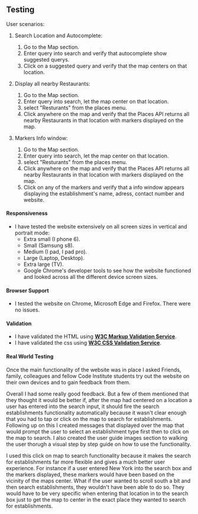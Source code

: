 ## Testing

User scenarios:

1. Search Location and Autocomplete:
    1. Go to the Map section.
    2. Enter query into search and verify that autocomplete show suggested querys.
    3. Click on a suggested query and verify that the map centers on that location.

2. Display all nearby Restaurants:
    1. Go to the Map section.
    2. Enter query into search, let the map center on that location.
    3. select "Resturants" from the places menu.
    4. Click anywhere on the map and verify that the Places API returns all nearby Restaurants in that location with markers displayed on the map.

3. Markers Info window: 
    1. Go to the Map section.
    2. Enter query into search, let the map center on that location.
    3. select "Resturants" from the places menu.
    4. Click anywhere on the map and verify that the Places API returns all nearby Restaurants in that location with markers displayed on the map.
    5. Click on any of the markers and verify that a info window appears displaying the establishment's name, adress, contact number and website.

#### Responsiveness
- I have tested the website extensively on all screen sizes in vertical and portrait mode:
    - Extra small (I phone 6).
    - Small (Samsung s8).
    - Medium (I pad, I pad pro).
    - Large (Laptop, Desktop).
    - Extra large (TV).
    - Google Chrome's developer tools to see how the website functioned and looked across all the different device screen sizes.

#### Browser Support
- I tested the website on Chrome, Microsoft Edge and Firefox. There were no issues.

#### Validation
- I have validated the HTML using **[W3C Markup Validation Service](https://validator.w3.org/)**.
- I have validated the css using **[W3C CSS Validation Service](https://jigsaw.w3.org/css-validator/)**.

#### Real World Testing
Once the main functionality of the website was in place I asked Friends, family, colleagues and fellow Code Institute students try out the website on their own
devices and to gain feedback from them.

Overall I had some really good feedback. But a few of them mentioned that they thought it would be better if, after the map had centered on 
a location a user has entered into the search input, it should fire the search establishments functionality automatically because it wasn't clear enough
that you had to tap or click on the map to search for establishments. Following up on this I created messages that displayed over the map
that would prompt the user to select an establishment type first then to click on the map to search. I also created the user guide images section 
to walking the user thorugh a visual step by step guide on how to use the functionality.


I used this click on map to search functionality because it makes the search for establishments far more flexible and gives a much better user experience.
For instance if a user entered New York into the search box and the markers displayed, these markers would have been based on the vicinity of the maps center.
What if the user wanted to scroll south a bit and then search establishments, they wouldn't have been able to do so. 
They would have to be very specific when entering that location in to the search box just to get the map to center in the exact place they 
wanted to search for establishments.